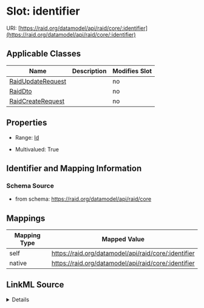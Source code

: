 

# Slot: identifier



URI: [https://raid.org/datamodel/api/raid/core/:identifier](https://raid.org/datamodel/api/raid/core/:identifier)



<!-- no inheritance hierarchy -->





## Applicable Classes

| Name | Description | Modifies Slot |
| --- | --- | --- |
| [RaidUpdateRequest](../classes/RaidUpdateRequest.md) |  |  no  |
| [RaidDto](../classes/RaidDto.md) |  |  no  |
| [RaidCreateRequest](../classes/RaidCreateRequest.md) |  |  no  |







## Properties

* Range: [Id](../classes/Id.md)

* Multivalued: True





## Identifier and Mapping Information







### Schema Source


* from schema: https://raid.org/datamodel/api/raid/core




## Mappings

| Mapping Type | Mapped Value |
| ---  | ---  |
| self | https://raid.org/datamodel/api/raid/core/:identifier |
| native | https://raid.org/datamodel/api/raid/core/:identifier |




## LinkML Source

<details>
```yaml
name: identifier
from_schema: https://raid.org/datamodel/api/raid/core
rank: 1000
alias: identifier
domain_of:
- RaidDto
range: Id
multivalued: true
inlined_as_list: true

```
</details>